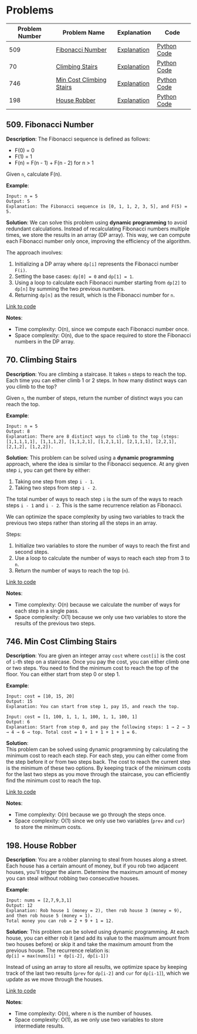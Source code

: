 # Problems

| Problem Number | Problem Name | Explanation | Code |
|----------------|---------------|-------------|--------------|
| 509  | [Fibonacci Number](#509-fibonacci-number) | [Explanation](#509-fibonacci-number) | [Python Code](./509_fibonacci_number.py) |
| 70   | [Climbing Stairs](#70-climbing-stairs) | [Explanation](#70-climbing-stairs) | [Python Code](./070_climbing_stairs.py) |
| 746  | [Min Cost Climbing Stairs](#746-min-cost-climbing-stairs) | [Explanation](#746-min-cost-climbing-stairs) | [Python Code](./746_min_cost_climbing_stairs.py)   |
| 198  | [House Robber](#198-house-robber)  | [Explanation](#198-house-robber) | [Python Code](./198_house_robber.py) |

## 509. Fibonacci Number

**Description**:
The Fibonacci sequence is defined as follows:
- F(0) = 0
- F(1) = 1
- F(n) = F(n - 1) + F(n - 2) for n > 1

Given `n`, calculate F(n).

**Example**:
```plaintext
Input: n = 5
Output: 5
Explanation: The Fibonacci sequence is [0, 1, 1, 2, 3, 5], and F(5) = 5.
```

**Solution**:
We can solve this problem using **dynamic programming** to avoid redundant calculations. Instead of recalculating Fibonacci numbers multiple times, we store the results in an array (DP array). This way, we can compute each Fibonacci number only once, improving the efficiency of the algorithm.

The approach involves:
1. Initializing a DP array where `dp[i]` represents the Fibonacci number `F(i)`.
2. Setting the base cases: `dp[0] = 0` and `dp[1] = 1`.
3. Using a loop to calculate each Fibonacci number starting from `dp[2]` to `dp[n]` by summing the two previous numbers.
4. Returning `dp[n]` as the result, which is the Fibonacci number for `n`.

[Link to code](./509_fibonacci_number.py)

**Notes**:
- Time complexity: O(n), since we compute each Fibonacci number once.
- Space complexity: O(n), due to the space required to store the Fibonacci numbers in the DP array.

## 70. Climbing Stairs

**Description**:
You are climbing a staircase. It takes `n` steps to reach the top. Each time you can either climb 1 or 2 steps. In how many distinct ways can you climb to the top?

Given `n`, the number of steps, return the number of distinct ways you can reach the top.

**Example**:
```plaintext
Input: n = 5
Output: 8
Explanation: There are 8 distinct ways to climb to the top (steps: [1,1,1,1,1], [1,1,1,2], [1,1,2,1], [1,2,1,1], [2,1,1,1], [2,2,1], [2,1,2], [1,2,2]).
```

**Solution**:
This problem can be solved using a **dynamic programming** approach, where the idea is similar to the Fibonacci sequence. At any given step `i`, you can get there by either:
1. Taking one step from step `i - 1`.
2. Taking two steps from step `i - 2`.

The total number of ways to reach step `i` is the sum of the ways to reach steps `i - 1` and `i - 2`. This is the same recurrence relation as Fibonacci.

We can optimize the space complexity by using two variables to track the previous two steps rather than storing all the steps in an array.

Steps:
1. Initialize two variables to store the number of ways to reach the first and second steps.
2. Use a loop to calculate the number of ways to reach each step from 3 to `n`.
3. Return the number of ways to reach the top (`n`).

[Link to code](./070_climbing_stairs.py)

**Notes**:
- Time complexity: O(n) because we calculate the number of ways for each step in a single pass.
- Space complexity: O(1) because we only use two variables to store the results of the previous two steps.

## 746. Min Cost Climbing Stairs

**Description**:
You are given an integer array `cost` where `cost[i]` is the cost of `i`-th step on a staircase. Once you pay the cost, you can either climb one or two steps. You need to find the minimum cost to reach the top of the floor. You can either start from step 0 or step 1.

**Example**:
```plaintext
Input: cost = [10, 15, 20]
Output: 15
Explanation: You can start from step 1, pay 15, and reach the top.

Input: cost = [1, 100, 1, 1, 1, 100, 1, 1, 100, 1]
Output: 6
Explanation: Start from step 0, and pay the following steps: 1 → 2 → 3 → 4 → 6 → top. Total cost = 1 + 1 + 1 + 1 + 1 = 6.
```

**Solution**:  
This problem can be solved using dynamic programming by calculating the minimum cost to reach each step. For each step, you can either come from the step before it or from two steps back. The cost to reach the current step is the minimum of these two options. By keeping track of the minimum costs for the last two steps as you move through the staircase, you can efficiently find the minimum cost to reach the top.

[Link to code](./746_min_cost_climbing_stairs.py)

**Notes**:
- Time complexity: O(n) because we go through the steps once.
- Space complexity: O(1) since we only use two variables (`prev` and `cur`) to store the minimum costs.

## 198. House Robber

**Description**:
You are a robber planning to steal from houses along a street. Each house has a certain amount of money, but if you rob two adjacent houses, you'll trigger the alarm. Determine the maximum amount of money you can steal without robbing two consecutive houses.

**Example**:
```plaintext
Input: nums = [2,7,9,3,1]
Output: 12
Explanation: Rob house 1 (money = 2), then rob house 3 (money = 9), and then rob house 5 (money = 1).
Total money you can rob = 2 + 9 + 1 = 12.
```

**Solution**:
This problem can be solved using dynamic programming. At each house, you can either rob it (and add its value to the maximum amount from two houses before) or skip it and take the maximum amount from the previous house. The recurrence relation is:  
`dp[i] = max(nums[i] + dp[i-2], dp[i-1])`

Instead of using an array to store all results, we optimize space by keeping track of the last two results (`prev` for `dp[i-2]` and `cur` for `dp[i-1]`), which we update as we move through the houses.

[Link to code](./198_house_robber.py)

**Notes**:
- Time complexity: O(n), where n is the number of houses.
- Space complexity: O(1), as we only use two variables to store intermediate results.